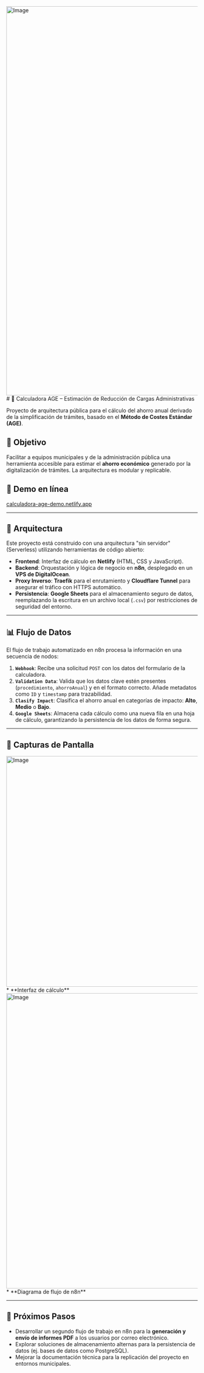 <img width="1536" height="1024" alt="Image" src="https://github.com/user-attachments/assets/a23c46fd-13c1-4a85-a6cf-9bca120abf85" />
# 📘 Calculadora AGE – Estimación de Reducción de Cargas Administrativas

Proyecto de arquitectura pública para el cálculo del ahorro anual derivado de la simplificación de trámites, basado en el **Método de Costes Estándar (AGE)**.

## 🧭 Objetivo

Facilitar a equipos municipales y de la administración pública una herramienta accesible para estimar el **ahorro económico** generado por la digitalización de trámites. La arquitectura es modular y replicable.

## 🔗 Demo en línea

[calculadora-age-demo.netlify.app](https://calculadora-age-demo.netlify.app)

---

## 🧱 Arquitectura

Este proyecto está construido con una arquitectura "sin servidor" (Serverless) utilizando herramientas de código abierto:

* **Frontend**: Interfaz de cálculo en **Netlify** (HTML, CSS y JavaScript).
* **Backend**: Orquestación y lógica de negocio en **n8n**, desplegado en un **VPS de DigitalOcean**.
* **Proxy Inverso**: **Traefik** para el enrutamiento y **Cloudflare Tunnel** para asegurar el tráfico con HTTPS automático.
* **Persistencia**: **Google Sheets** para el almacenamiento seguro de datos, reemplazando la escritura en un archivo local (`.csv`) por restricciones de seguridad del entorno.

---

## 📊 Flujo de Datos

El flujo de trabajo automatizado en n8n procesa la información en una secuencia de nodos:

1.  **`Webhook`**: Recibe una solicitud `POST` con los datos del formulario de la calculadora.
2.  **`Validation Data`**: Valida que los datos clave estén presentes (`procedimiento`, `ahorroAnual`) y en el formato correcto. Añade metadatos como `ID` y `timestamp` para trazabilidad.
3.  **`Clasify Impact`**: Clasifica el ahorro anual en categorías de impacto: **Alto**, **Medio** o **Bajo**.
4.  **`Google Sheets`**: Almacena cada cálculo como una nueva fila en una hoja de cálculo, garantizando la persistencia de los datos de forma segura.

---

## 📸 Capturas de Pantalla
<img width="1241" height="607" alt="Image" src="https://github.com/user-attachments/assets/b49048de-504f-47b0-a185-5518b65e00c0" />
* **Interfaz de cálculo**
<img width="1171" height="777" alt="Image" src="https://github.com/user-attachments/assets/472861e6-9af0-44b4-827f-f9f557ed3987" />
* **Diagrama de flujo de n8n**
    

---

## 📌 Próximos Pasos

* Desarrollar un segundo flujo de trabajo en n8n para la **generación y envío de informes PDF** a los usuarios por correo electrónico.
* Explorar soluciones de almacenamiento alternas para la persistencia de datos (ej. bases de datos como PostgreSQL).
* Mejorar la documentación técnica para la replicación del proyecto en entornos municipales.
